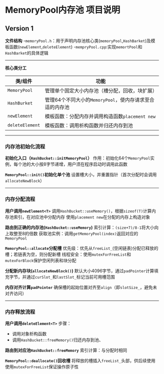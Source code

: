 # MemoryPool内存池 项目说明 #



## Version 1 ##
**文件结构**
-`memoryPool.h`：用于声明内存池核心类(`memoryPool`,`HashBarket`)及模板函数(`newElement`,`deleteElement`)
-`mempryPool.cpp`:实现`memortPool`和`HashBarket`的具体逻辑

-----------------------------

**核心类分工**

|类/组件|功能   |
| ---- | ---- |
| `MemoryPool` | 管理单个固定大小内存池（槽分配，回收，块扩展） |
| `HashBurket` | 管理64个不同大小的`MemoryPool`，使内存请求至合适的内存池 |
| `newElement` | 模板函数：分配内存并调用构造函数`placement new` |
| `deleteElement` | 模板函数：调用析构函数并归还内存到池 |

-------------------------------------

### 内存池初始化流程

**初始化入口（`HashBucket::initMemoryPool`）**
作用：初始化64个`MemoryPool`实例，每个池的大小按8字节递增，用户须在程序启动时调用此函数

**`MemoryPool::init()`初始化单个池**
设置槽大小，并重置指针（首次分配时会调用`allocateNewBlock`）

---------------------

### 内存分配流程

**用户调用`newElement<T>`**
调用`HashBucket::useMemory()`，根据`sizeof(T)`计算内存池索引，在对应池中分配内存
使用`placement new`在分配的内存上构造对象

**路由到正确的内存池(`HashBucket::useMemory`)**
索引计算：`(size+7)/8-1`将大小向上取整至8的倍数
获取池实例：调用`getMemoryPool(index)`返回对应的`MemoryPool`

**`MemoryPool::allocate`分配槽**
优先级：优先从`freeList_`(空闲链表)分配已释放的槽；若链表为空，则分配新槽
线程安全：使用`mutexForFreeList`和`mutexForBlock`保护空闲列表和块分配

**分配新内存块(`allocateNewBlock()`)**
默认大小4096字节，通过`padPointer`计算填充字节，并通过`curSlot_`和`lastSlot_`标记当前可用槽范围

**内存对齐计算`padPointer`**
确保槽的起始位置对齐至`align`（即`slotSize_`，避免未对齐访问）

----------------------

### 内存释放流程

**用户调用`deleteElement<T>`**
步骤：

- 调用对象析构函数
- 调用`HashBucket::freeMemory()`归还内存到池、

**路由到对应池`HashBucket::freeMemory`**
索引计算：与分配时相同

**`MemoryPool::deallocate()`回收槽**
将释放的槽插入`freeList_`头部，供后续使用
使用`mutexForFreeList`保证操作原子性



